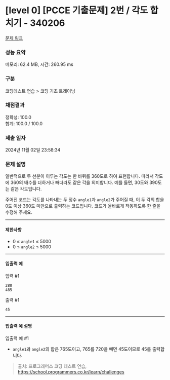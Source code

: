 # [level 0] [PCCE 기출문제] 2번 / 각도 합치기 - 340206 

[문제 링크](https://school.programmers.co.kr/learn/courses/30/lessons/340206) 

### 성능 요약

메모리: 62.4 MB, 시간: 260.95 ms

### 구분

코딩테스트 연습 > 코딩 기초 트레이닝

### 채점결과

정확성: 100.0<br/>합계: 100.0 / 100.0

### 제출 일자

2024년 11월 02일 23:58:34

### 문제 설명

<p>일반적으로 두 선분이 이루는 각도는 한 바퀴를 360도로 하여 표현합니다. 따라서 각도에 360의 배수를 더하거나 빼더라도 같은 각을 의미합니다. 예를 들면, 30도와 390도는 같은 각도입니다.</p>

<p>주어진 코드는 각도를 나타내는 두 정수 <code>angle1</code>과 <code>angle2</code>가 주어질 때, 이 두 각의 합을 0도 이상 360도 미만으로 출력하는 코드입니다. 코드가 올바르게 작동하도록 한 줄을 수정해 주세요.</p>

<hr>

<h4>제한사항</h4>

<ul>
<li>0 ≤ <code>angle1</code> ≤ 5000</li>
<li>0 ≤ <code>angle2</code> ≤ 5000</li>
</ul>

<hr>

<h4>입출력 예</h4>

<p>입력 #1</p>
<div class="highlight"><pre class="codehilite"><code>280
485
</code></pre></div>
<p>출력 #1</p>
<div class="highlight"><pre class="codehilite"><code>45
</code></pre></div>
<hr>

<h4>입출력 예 설명</h4>

<p>입출력 예 #1</p>

<ul>
<li><code>angle1</code>과 <code>angle2</code>의 합은 765도이고, 765를 720을 빼면 45도이므로 45를 출력합니다.</li>
</ul>


> 출처: 프로그래머스 코딩 테스트 연습, https://school.programmers.co.kr/learn/challenges